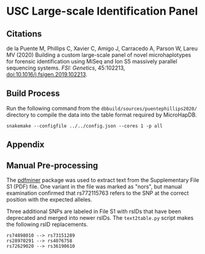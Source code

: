 # USC Large-scale Identification Panel

## Citations

de la Puente M, Phillips C, Xavier C, Amigo J, Carracedo A, Parson W, Lareu MV (2020) Building a custom large-scale panel of novel microhaplotypes for forensic identification using MiSeq and Ion S5 massively parallel sequencing systems. *FSI: Genetics*, 45:102213, [doi:10.1016/j.fsigen.2019.102213](https://doi.org/10.1016/j.fsigen.2019.102213).

## Build Process

Run the following command from the `dbbuild/sources/puentephillips2020/` directory to compile the data into the table format required by MicroHapDB.

```
snakemake --configfile ../../config.json --cores 1 -p all
```

## Appendix

## Manual Pre-processing

The [pdfminer](https://github.com/euske/pdfminer) package was used to extract text from the Supplementary File S1 (PDF) file.
One variant in the file was marked as "nors", but manual examination confirmed that rs772115763 refers to the SNP at the correct position with the expected alleles.

Three additional SNPs are labeled in File S1 with rsIDs that have been deprecated and merged into newer rsIDs.
The `text2table.py` script makes the following rsID replacements.

```
rs74898010 --> rs73151289
rs28970291 --> rs4076758
rs72629020 --> rs36190610
```

[Snakemake]: https://snakemake.readthedocs.io/en/stable/
[rsidx]: https://github.com/bioforensics/rsidx
